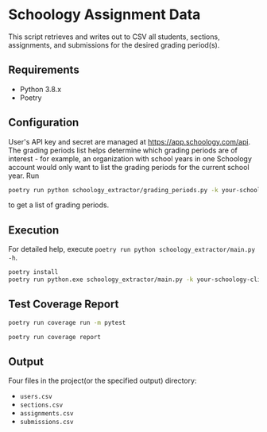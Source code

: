 # Schoology Assignment Data

This script retrieves and writes out to CSV all students, sections, assignments,
and submissions for the desired grading period(s).

## Requirements

-   Python 3.8.x
-   Poetry

## Configuration

User's API key and secret are managed at https://app.schoology.com/api.
The grading periods list helps determine which grading periods are of interest -
for example, an organization with school years in one Schoology account would
only want to list the grading periods for the current school year.
Run

```bash
poetry run python schoology_extractor/grading_periods.py -k your-schoology-client-key -s your-schoology-client-secret
```

to get a list of grading periods.

## Execution

For detailed help, execute `poetry run python schoology_extractor/main.py -h`.

```bash
poetry install
poetry run python.exe schoology_extractor/main.py -k your-schoology-client-key -s your-schoology-client-secret  -g csv-of-grading-periods
```

## Test Coverage Report

```bash
poetry run coverage run -m pytest

poetry run coverage report
```

## Output

Four files in the project(or the specified output) directory:

-   `users.csv`
-   `sections.csv`
-   `assignments.csv`
-   `submissions.csv`
